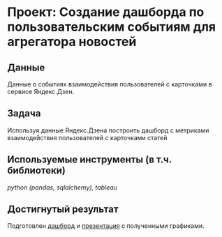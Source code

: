# Проект: Создание дашборда по пользовательским событиям для агрегатора новостей


## Данные

Данные о событиях взаимодействия пользователей с карточками в сервисе Яндекс.Дзен.

## Задача

Используя данные Яндекс.Дзена построить дашборд с метриками взаимодействия пользователей с карточками статей 

## Используемые инструменты (в т.ч. библиотеки)
*python (pandas, sqlalchemy), tableau*

## Достигнутый результат
Подготовлен [дашборд](https://public.tableau.com/app/profile/matvey.gulyaev/viz/project_yandex_tableau/Dashboard?publish=yes) и [презентация](https://github.com/krosskayen/yandex_praktikum_da/blob/main/dashboard_yandex_dzen/presentation-for-dashboard.pdf) с полученными графиками.
